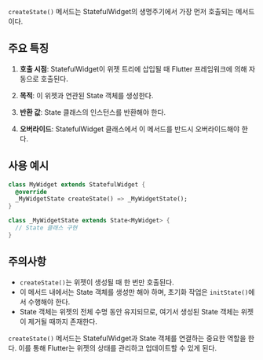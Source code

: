 
`createState()` 메서드는 StatefulWidget의 생명주기에서 가장 먼저 호출되는 메서드이다.

## 주요 특징

1. **호출 시점**: StatefulWidget이 위젯 트리에 삽입될 때 Flutter 프레임워크에 의해 자동으로 호출된다.

2. **목적**: 이 위젯과 연관된 State 객체를 생성한다.

3. **반환 값**: State 클래스의 인스턴스를 반환해야 한다.

4. **오버라이드**: StatefulWidget 클래스에서 이 메서드를 반드시 오버라이드해야 한다.

## 사용 예시

```dart
class MyWidget extends StatefulWidget {
  @override
  _MyWidgetState createState() => _MyWidgetState();
}

class _MyWidgetState extends State<MyWidget> {
  // State 클래스 구현
}
```

## 주의사항

- `createState()`는 위젯이 생성될 때 한 번만 호출된다.
- 이 메서드 내에서는 State 객체를 생성만 해야 하며, 초기화 작업은 `initState()`에서 수행해야 한다.
- State 객체는 위젯의 전체 수명 동안 유지되므로, 여기서 생성된 State 객체는 위젯이 제거될 때까지 존재한다.

`createState()` 메서드는 StatefulWidget과 State 객체를 연결하는 중요한 역할을 한다. 이를 통해 Flutter는 위젯의 상태를 관리하고 업데이트할 수 있게 된다.